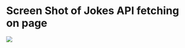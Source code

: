 <h1> Screen Shot of Jokes API fetching on page </h1>
<img src="[images/myimage.png](https://github.com/user-attachments/assets/2e28dfe6-d9ad-476e-b0f2-926e443d460d
)" />
